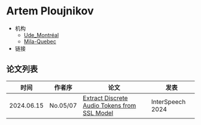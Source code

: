 # Artem Ploujnikov

- 机构
  - [Ude_Montréal](../Institutions/Université_de_Montréal_加拿大蒙特利尔大学.md)
  - [Mila-Quebec](../Institutions/Mila-Quebec.md)
- 链接

## 论文列表

| 时间 | 作者序 | 论文 | 发表 |
|:-:|:-:|---|---|
| 2024.06.15 | No.05/07 | [Extract Discrete Audio Tokens from SSL Model](../Models/_Full/2024.06.15_How_Should_We_Extract_Discrete_Audio_Tokens_from_Self-Supervised_Models.md) | InterSpeech 2024 |